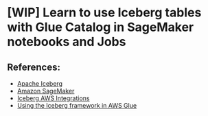 # [WIP] Learn to use Iceberg tables with Glue Catalog in SageMaker notebooks and Jobs

## References:

* [Apache Iceberg](https://iceberg.apache.org/)
* [Amazon SageMaker](https://aws.amazon.com/sagemaker/studio/)
* [Iceberg AWS Integrations](https://iceberg.apache.org/docs/1.5.1/aws/)
* [Using the Iceberg framework in AWS Glue](https://docs.aws.amazon.com/glue/latest/dg/aws-glue-programming-etl-format-iceberg.html)
